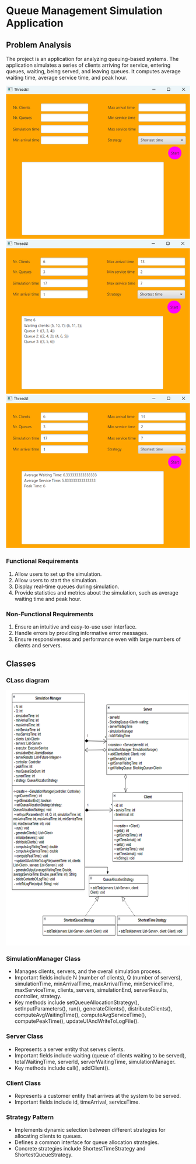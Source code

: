 # Queue Management Simulation Application

## Problem Analysis
The project is an application for analyzing queuing-based systems. The application simulates a series of clients arriving for service, entering queues, waiting, being served, and leaving queues. It computes average waiting time, average service time, and peak hour.

![](Images/p1.png)
![](Images/p2.png)
![](Images/p3.png)


### Functional Requirements
1. Allow users to set up the simulation.
2. Allow users to start the simulation.
3. Display real-time queues during simulation.
4. Provide statistics and metrics about the simulation, such as average waiting time and peak hour.

### Non-Functional Requirements
1. Ensure an intuitive and easy-to-use user interface.
2. Handle errors by providing informative error messages.
3. Ensure responsiveness and performance even with large numbers of clients and servers.


## Classes
### CLass diagram

![](Images/p4.png)


### SimulationManager Class
- Manages clients, servers, and the overall simulation process.
- Important fields include N (number of clients), Q (number of servers), simulationTime, minArrivalTime, maxArrivalTime, minServiceTime, maxServiceTime, clients, servers, simulationEnd, serverResults, controller, strategy.
- Key methods include setQueueAllocationStrategy(), setInputParameters(), run(), generateClients(), distributeClients(), computeAvgWaitingTime(), computeAvgServiceTime(), computePeakTime(), updateUIAndWriteToLogFile().

### Server Class
- Represents a server entity that serves clients.
- Important fields include waiting (queue of clients waiting to be served), totalWaitingTime, serverId, serverWaitingTime, simulationManager.
- Key methods include call(), addClient().

### Client Class
- Represents a customer entity that arrives at the system to be served.
- Important fields include id, timeArrival, serviceTime.

### Strategy Pattern
- Implements dynamic selection between different strategies for allocating clients to queues.
- Defines a common interface for queue allocation strategies.
- Concrete strategies include ShortestTimeStrategy and ShortestQueueStrategy.

